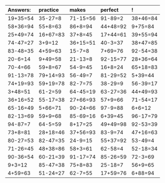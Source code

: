 | Answers: | practice | makes | perfect | ! |
| :--- | :--- | :--- | :--- | :--- |
| 19+35=54 | 35-27=8 | 71-15=56 | 91-89=2 | 38+46=84 | 
| 58+36=94 | 55+8=63 | 86+8=94 | 44+48=92 | 9+75=84 | 
| 25+49=74 | 16+67=83 | 37+8=45 | 17+44=61 | 39+55=94 | 
| 74-47=27 | 3+9=12 | 36+15=51 | 40-3=37 | 38+47=85 | 
| 83-48=35 | 4+59=63 | 15-7=8 | 7+69=76 | 92-54=38 | 
| 20-6=14 | 9+49=58 | 21-13=8 | 92-15=77 | 28+36=64 | 
| 70-4=66 | 59+8=67 | 54-9=45 | 16+8=24 | 65+18=83 | 
| 91-13=78 | 79+14=93 | 56-49=7 | 81-29=52 | 5+39=44 | 
| 74+19=93 | 59+19=78 | 82-7=75 | 38-29=9 | 56-39=17 | 
| 3+48=51 | 61-2=59 | 64-45=19 | 63-27=36 | 44+49=93 | 
| 36+16=52 | 55-17=38 | 27+66=93 | 57+9=66 | 71-54=17 | 
| 65-16=49 | 5+66=71 | 90-24=66 | 97-9=88 | 6+6=12 | 
| 82-13=69 | 59+9=68 | 85-69=16 | 6+39=45 | 96-17=79 | 
| 94-87=7 | 64-5=59 | 8+17=25 | 49+49=98 | 92-53=39 | 
| 73+8=81 | 28+18=46 | 37+56=93 | 83-9=74 | 47+16=63 | 
| 80-27=53 | 82-47=35 | 24-9=15 | 55+37=92 | 53-49=4 | 
| 71-26=45 | 48+38=86 | 58+3=61 | 62-58=4 | 52-18=34 | 
| 90-36=54 | 60-21=39 | 91-17=74 | 85-26=59 | 72-3=69 | 
| 9+3=12 | 85-47=38 | 75+8=83 | 25-18=7 | 56+9=65 | 
| 4+59=63 | 51-24=27 | 62-7=55 | 17+59=76 | 6+88=94 | 
